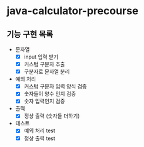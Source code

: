 # java-calculator-precourse

## 기능 구현 목록

* 문자열
    - [x] input 입력 받기
    - [x] 커스텀 구분자 추출
    - [x] 구분자로 문자열 분리
* 예외 처리
    - [x] 커스텀 구분자 입력 양식 검증
    - [x] 숫자들이 양수 인지 검증
    - [x] 숫자 입력인지 검증
* 출력
    - [x] 정상 출력 (숫자들 더하기)
* 테스트
    - [x] 예외 처리 test
    - [x] 정상 출력 test
